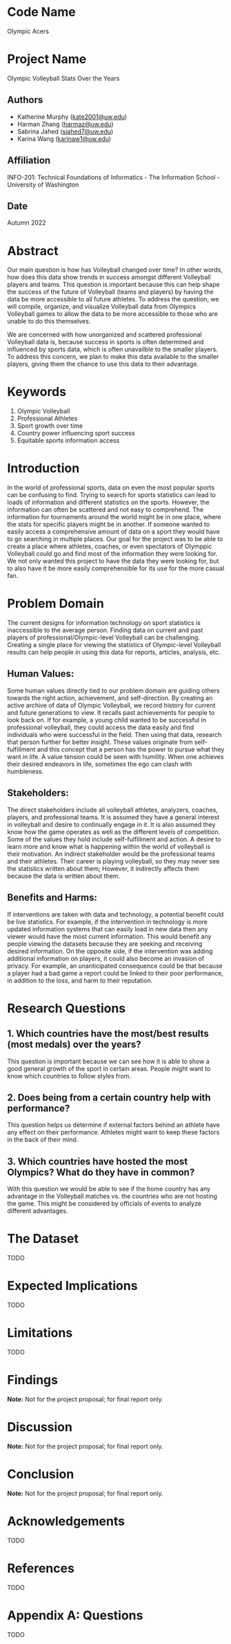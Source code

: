 # Code Name
Olympic Acers

# Project Name
Olympic Volleyball Stats Over the Years

## Authors
- Katherine Murphy (kate2001@uw.edu)
- Harman Zhang (harmaz@uw.edu)
- Sabrina Jahed (sjahed7@uw.edu)
- Karina Wang (karinaw1@uw.edu)

## Affiliation
INFO-201: Technical Foundations of Informatics - The Information School - University of Washington

## Date
Autumn 2022

# Abstract
Our main question is how has Volleyball changed over time? In other words, how does this data show trends in success amongst different Volleyball players and teams.
This question is important because this can help shape the success of the future of Volleyball (teams and players) by having the data be more accessible to all future athletes.
To address the question, we will compile, organize, and visualize Volleyball data from Olympics Volleyball games to allow the data to be more accessible to those who are unable to do this themselves.


We are concerned with how unorganized and scattered professional Volleyball data is, because success in sports is often determined and influenced by sports data, which is often unavailble to the smaller players. To address this concern, we plan to make this data available to the smaller players, giving them the chance to use this data to their advantage.

# Keywords
1. Olympic Volleyball
2. Professional Athletes
3. Sport growth over time
4. Country power influencing sport success
5. Equitable sports information access

# Introduction
In the world of professional sports, data on even the most popular sports can be confusing to find.  Trying to search for sports statistics can lead to loads of information and different statistics on the sports. However, the information can often be scattered and not easy to comprehend. The information for tournaments around the world might be in one place, where the stats for specific players might be in another. If someone wanted to easily access a comprehensive amount of data on a sport they would have to go searching in multiple places. Our goal for the project was to be able to create a place where athletes, coaches, or even spectators of Olymppic Volleyball could go and find most of the information they were looking for. We not only wanted this project to have the data they were looking for, but to also have it be more easily comprehensible for its use for the more casual fan.

# Problem Domain
The current designs for information technology on sport statistics is inaccessible to the average person. Finding data on current and past players of professional/Olympic-level Volleyball can be challenging. Creating a single place for viewing the statistics of Olympic-level Volleyball results can help people in using this data for reports, articles, analysis, etc.

## Human Values:
Some human values directly tied to our problem domain are guiding others towards the right action, achievement, and self-direction. By creating an active archive of data of Olympic Volleyball, we record history for current and future generations to view. It recalls past achievements for people to look back on. If for example, a young child wanted to be successful in professional volleyball, they could access the data easily and find individuals who were successful in the field. Then using that data, research that person further for better insight. These values originate from self-fulfillment and this concept that a person has the power to pursue what they want in life. A value tension could be seen with humility. When one achieves their desired endeavors in life, sometimes the ego can clash with humbleness.

## Stakeholders:
The direct stakeholders include all volleyball athletes, analyzers, coaches, players, and professional teams. It is assumed they have a general interest in volleyball and desire to continually engage in it. It is also assumed they know how the game operates as well as the different levels of competition. Some of the values they hold include self-fulfillment and action. A desire to learn more and know what is happening within the world of volleyball is their motivation.
An indirect stakeholder would be the professional teams and their athletes. Their career is playing volleyball, so they may never see the statistics written about them; However, it indirectly affects them because the data is written about them.

## Benefits and Harms:
If interventions are taken with data and technology, a potential benefit could be live statistics. For example, if the intervention in technology is more updated information systems that can easily load in new data then any viewer would have the most current information. This would benefit any people viewing the datasets because they are seeking and receiving desired information. On the opposite side, if the intervention was adding additional information on players, it could also become an invasion of privacy. For example, an unanticipated consequence could be that because a player had a bad game a report could be linked to their poor performance, in addition to the loss, and harm to their reputation.

# Research Questions
## 1. Which countries have the most/best results (most medals) over the years?
This question is important because we can see how it is able to show a good general growth of the sport in certain areas. People might want to know which countries to follow styles from.
## 2. Does being from a certain country help with performance?
This question helps us determine if external factors behind an athlete have any effect on their performance. Athletes might want to keep these factors in the back of their mind.
## 3. Which countries have hosted the most Olympics? What do they have in common?
With this question we would be able to see if the home country has any advantage in the Volleyball matches vs. the countries who are not hosting the game. This might be considered by officials of events to analyze different advantages.

# The Dataset
TODO

# Expected Implications
TODO

# Limitations
TODO

# Findings
**Note:** Not for the project proposal; for final report only.

# Discussion
**Note:** Not for the project proposal; for final report only.

# Conclusion
**Note:** Not for the project proposal; for final report only.

# Acknowledgements
TODO

# References
TODO

# Appendix A: Questions
TODO